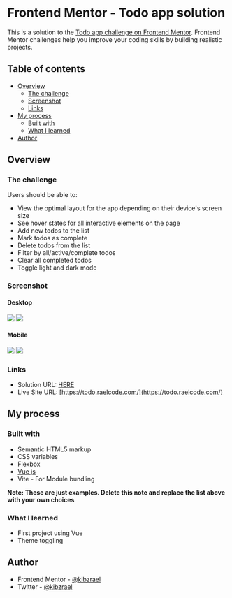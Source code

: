# Frontend Mentor - Todo app solution

This is a solution to the [Todo app challenge on Frontend Mentor](https://www.frontendmentor.io/challenges/todo-app-Su1_KokOW). Frontend Mentor challenges help you improve your coding skills by building realistic projects.

## Table of contents

- [Overview](#overview)
  - [The challenge](#the-challenge)
  - [Screenshot](#screenshot)
  - [Links](#links)
- [My process](#my-process)
  - [Built with](#built-with)
  - [What I learned](#what-i-learned)
- [Author](#author)

## Overview

### The challenge

Users should be able to:

- View the optimal layout for the app depending on their device's screen size
- See hover states for all interactive elements on the page
- Add new todos to the list
- Mark todos as complete
- Delete todos from the list
- Filter by all/active/complete todos
- Clear all completed todos
- Toggle light and dark mode
<!-- - **Bonus**: Drag and drop to reorder items on the list -->

### Screenshot

#### Desktop

![](./public/desktop-light.png)
![](./public/desktop-dark.png)

#### Mobile

![](./public/mobile-light.png)
![](./public/mobile-dark.png)

### Links

- Solution URL: [HERE](https://www.frontendmentor.io/solutions/responsive-todo-app-build-using-vue-js-eQ4cAIw_pn)
- Live Site URL: [https://todo.raelcode.com/](https://todo.raelcode.com/)

## My process

### Built with

- Semantic HTML5 markup
- CSS variables
- Flexbox
- [Vue js](vuejs.org)
- Vite - For Module bundling

**Note: These are just examples. Delete this note and replace the list above with your own choices**

### What I learned

- First project using Vue
- Theme toggling

## Author

- Frontend Mentor - [@kibzrael](https://www.frontendmentor.io/profile/kibzrael)
- Twitter - [@kibzrael](https://www.twitter.com/kibzrael)
